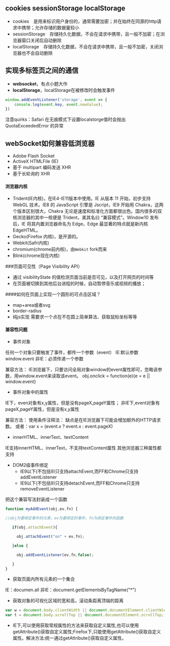 ## cookies sessionStorage localStorage

- cookies　是用来标识用户身份的，通常需要加密；并在始终在同源的http请求中携带；允许存储的数据量较小
- sessionStorage　存储持久化数据，不会在请求中携带，且一般不加密；在浏览器窗口关闭后自动删除
- localStorage　存储持久化数据，不会在请求中携带，且一般不加密，关闭浏览器也不会自动删除



## 实现多标签页之间的通信

- **websocket**，有点小题大作
- **localStorage**，localStorage在被修改时会触发事件

```javascript
window.addEventListener('storage', event => {
    console.log(event.key, event.newValue);
})
```

注意quirks：Safari 在无痕模式下设置localstorge值时会抛出 QuotaExceededError 的异常



## webSocket如何兼容低浏览器

- Adobe Flash Socket
- ActiveX HTMLFile (IE)
- 基于 multipart 编码发送 XHR
- 基于长轮询的 XHR




#### 浏览器内核

- Trident(IE内核)，在IE4-IE11版本中使用。IE 从版本 11 开始，初步支持 WebGL 技术。IE8 的 JavaScript 引擎是 Jscript，IE9 开始用 Chakra，这两个版本区别很大，Chakra 无论是速度和标准化方面都很出色。国内很多的双核浏览器的其中一核便是 Trident，美其名曰 “兼容模式”。Window10 发布后，IE 将其内置浏览器命名为 Edge，Edge 最显著的特点就是新内核 EdgeHTML。
- Gecko(Firefox 内核)，是开源的。
- Webkit(Safri内核)
- chromium(chrome前内核)，由`Webkit` fork而来
- Blink(chrome现在内核)



###页面可见性（Page Visibility API）

- 通过 visibilityState 的值检测页面当前是否可见，以及打开网页的时间等
- 在页面被切换到其他后台进程的时候，自动暂停音乐或视频的播放；



####如何在页面上实现一个圆形的可点击区域？

- map+area或者svg
- border-radius
- 纯js实现 需要求一个点在不在圆上简单算法、获取鼠标坐标等等


#### 兼容性问题

- 事件对象

任何一个对象只要触发了事件，都传一个参数（event）
IE:默认参数  window.event
非IE：必须传递一个参数

兼容方法：
IE浏览器下，只要访问全局对象window的event属性即可，忽略该参数，用window.event来读取该event。
obj.onclick = function(e){e = e || window.event}

- 事件对象中的属性

IE下，even对象有x,y属性，但是没有pageX,pageY属性；
非IE下,event对象有pageX,pageY属性，但是没有x,y属性

兼容方法：
使用条件注释法：<!--[if IE]>...event.x...<![end if]-->
缺点是在IE浏览器下可能会增加额外的HTTP请求数。
或者：var x = (event.x ? event.x : event.pageX)

- innerHTML、innerText、textContent

IE支持innerHTML、innerText，不支持textContent属性
其他浏览器三种属性都支持

- DOM2级事件绑定
  - IE9以下(不包括9)只支持attachEvent,而FF和Chrome只支持addEventListener
  - IE9以下(不包括9)只支持detachEvent,而FF和Chrome只支持removeEventListener

把这个兼容写法封装成一个函数

```javascript
function myAddEvent(obj,ev,fn) {

//obj为要绑定事件的元素，ev为要绑定的事件，fn为绑定事件的函数

   if(obj.attachEvent){

     obj.attachEvent("on" + ev,fn);

   }else {

     obj.addEventListener(ev,fn,false);

   }
}
```

- 获取页面内所有元素的一个集合

IE：documen.all
非IE：document.getElementsByTagName("*")

- 获取对象的可视化区域的宽和高，滚动条距离顶端的距离

```javascript
var w = document.body.clientWidth || document.documentElement.clientWidth;
var t = document.body.scrollTop || document.documentElement.scrollTop;
```

- IE下,可以使用获取常规属性的方法来获取自定义属性,也可以使用getAttribute()获取自定义属性;Firefox下,只能使用getAttribute()获取自定义属性。解决方法:统一通过getAttribute()获取自定义属性。